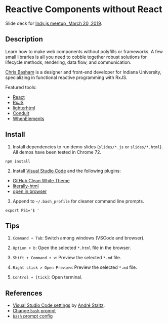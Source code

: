 # Reactive Components without React

Slide deck for [Indy.js meetup, March 20, 2019](https://www.meetup.com/indyjs/events/ljvvdpyzfbbc/).

## Description

Learn how to make web components without polyfills or frameworks. A few small libraries is all you need to cobble together robust solutions for lifecycle methods, rendering, data flow, and communication.

[Chris Basham](https://bash.am) is a designer and front-end developer for Indiana University, specializing in functional reactive programming with RxJS.

Featured tools:

- [React](https://reactjs.org/)
- [RxJS](https://github.com/ReactiveX/rxjs)
- [lighterhtml](https://github.com/WebReflection/lighterhtml)
- [Conduit](https://github.com/indiana-university/conduit/)
- [WhenElements](https://github.com/basham/when-elements)

## Install

1. Install dependencies to run demo slides (`slides/*.js` or `slides/*.html`). All demos have been tested in Chrome 72.

```
npm install
```

2. Install [Visual Studio Code](https://code.visualstudio.com/) and the following plugins:

- [GitHub Clean White Theme](https://marketplace.visualstudio.com/items?itemName=saviorisdead.Theme-GitHubCleanWhite)
- [literally-html](https://marketplace.visualstudio.com/items?itemName=webreflection.literally-html)
- [open in browser](https://marketplace.visualstudio.com/items?itemName=techer.open-in-browser)

3. Append to `~/.bash_profile` for cleaner command line prompts.

```
export PS1='$ '
```

## Tips

1. `Command + Tab`: Switch among windows (VSCode and browser).

2. `Option + b`: Open the selected `*.html` file in the browser.

3. `Shift + Command + v`: Preview the selected `*.md` file.

4. `Right click > Open Preview`: Preview the selected `*.md` file.

5. `Control + [tick]`: Open terminal.

## References

- [Visual Studio Code settings](https://staltz.com/your-ide-as-a-presentation-tool.html) by [André Staltz](https://staltz.com).
- [Change `bash` prompt](https://apple.stackexchange.com/a/107893)
- [`bash` prompt config](https://www.cyberciti.biz/tips/howto-linux-unix-bash-shell-setup-prompt.html)
